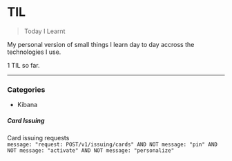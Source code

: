 # TIL
> Today I Learnt

My personal version of small things I learn day to day accross the technologies I use.

1 TIL so far.

---

### Categories

- Kibana

##### Card Issuing

Card issuing requests  
```message: "request: POST/v1/issuing/cards" AND NOT message: "pin" AND NOT message: "activate" AND NOT message: "personalize"```
